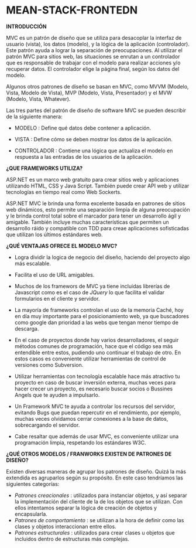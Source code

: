 # MEAN-STACK-FRONTEDN
**INTRODUCCIÓN**

MVC es un patrón de diseño que se utiliza para desacoplar la interfaz de usuario (vista), los datos (modelo), y la lógica de la aplicación (controlador). Este patrón ayuda a lograr la separación de preocupaciones.
Al utilizar el patrón MVC para sitios web, las situaciones se enrutan a un controlador que es responsable de trabajar con el modelo para realizar acciones y/o recuperar datos. El controlador elige la página final, según los datos del modelo.

Algunos otros patrones de diseño se basan en MVC, como MVVM (Modelo, Vista, Modelo de Vista), MVP (Modelo, Vista, Presentador) y el MVW (Modelo, Vista, Whatever).

Las tres partes del patrón de diseño de software MVC se pueden describir de la siguiente manera:

* MODELO :  Define qué datos debe contener a aplicación.

* VISTA  :  Define cómo se deben mostrar los datos de la aplicación.

* CONTROLADOR : Contiene una lógica que actualiza el modelo en respuesta a las entradas de los usuarios de la aplicación. 



**¿QUE FRAMEWORKS UTILIZA?**

ASP.NET es un marco web gratuito para crear sitios web y aplicaciones utilizando HTML, CSS y Java Script. También puede crear API web y utilizar tecnologías en tiempo real como Web Sockerts.

ASP.NET MVC le brinda una forma excelente basada en patrones  de sitios web dinámicos, esto permite una separación limpia de alguna preocupación y le brinda control total sobre el marcador para tener un desarrollo ágil y  amigable. También incluye muchas características que permiten un desarrollo ráido y compatible con TDD para creae aplicaciones sofisticadas que utilizan los últimos estándares web.


**¿QUÉ VENTAJAS OFRECE EL MODELO MVC?**
* Logra dividir la logica de negocio del diseño, haciendo del proyecto algo más escalable.

* Facilita el uso de URL amigables.

* Muchos de los framewors de MVC ya tiene incluidas librerías de Javascript como es el caso de *JQuery* lo que facilita el validar formularios en el cliente y servidor.

* La mayoría de frameworks controlan el uso de la memoria Caché, hoy en día muy importante para el posicionamiento web, ya que buscadores como google dan prioridad a las webs que tengan menor tiempo de descarga.

* En el caso de proyectos donde hay varios desarrolladores, el seguir métodos comunes de programación, hace que el código sea más entendible entre estos, pudiendo uno continuar el trabajo de otro. En estos casos es conveniente utilizar herramientas de control de versiones como Subversion.

* Utilizar herramientas con tecnología escalable hace más atractivo tu proyecto en caso de buscar inversión externa, muchas veces para hacer crecer un proyecto, es necesario buscar socios o Bussines Angels que te ayuden a impulsarlo.

* Un Framework MVC te ayuda a controlar los recursos del servidor, evitando Bugs que puedan repercutir en el rendimiento, por ejemplo, muchas veces olvidamos cerrar conexiones a la base de datos, sobrecargando el servidor.

* Cabe resaltar que además de usar MVC, es conveniente utilizar una programación limpia, respetando los estándares W3C.



**¿QUÉ OTROS MODELOS / FRANWORKS EXISTEN DE PATRONES DE DISEÑO?**

Existen diversas maneras de agrupar los patrones de diseño. Quizá la más extendida es agruparlos según su propósito. En este caso tendríamos las siguientes categorías:
* *Patrones creacionales* : utilizados para instanciar objetos, y así separar la implementación del cliente de la de los objetos que se utilizan. Con ellos intentamos separar la lógica de creación de objetos y encapsularla.
* *Patrones de comportamiento* : se utilizan a la hora de definir como las clases y objetos interaccionan entre ellos.
* *Patrones estructurales* : utilizados para crear clases u objetos que incluidos dentro de estructuras más complejas.



